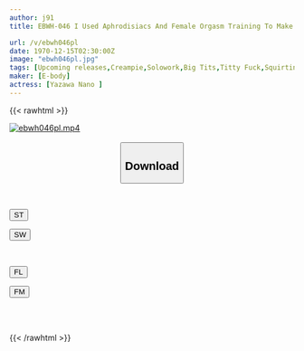 ```yaml
---
author: j91
title: EBWH-046 I Used Aphrodisiacs And Female Orgasm Training To Make A New Part-time Worker, Who Has An Erotic Body, Stand Up To Me, The Store Manager, Thoroughly Understand Her.Nano Yazawa

url: /v/ebwh046pl
date: 1970-12-15T02:30:00Z
image: "ebwh046pl.jpg"
tags: [Upcoming releases,Creampie,Solowork,Big Tits,Titty Fuck,Squirting,Acme · Orgasm	]
maker: [E-body]
actress: [Yazawa Nano ]
---
```



{{< rawhtml >}}

<div class="video" data-videoid="pending_link.html">
    <a href="javascript:;">
        <img src="/v/ebwh046pl/ebwh046pl.jpg" width="WIDTH" height="HEIGHT" alt="ebwh046pl.mp4" loading="lazy">
    </a>
</div>

<script type="text/javascript" src="https://j91.asia/asset/on-demand-pend.js"></script>

<br>
  <link rel="stylesheet" href="https://j91.asia/asset/bs5.css">
  
  <center>
  <button class="btn btn-primary" type="button" data-bs-toggle="collapse" data-bs-target=".multi-collapse" aria-expanded="false" aria-controls="multiCollapseExample1 multiCollapseExample2"><h2>Download</h2></button></center>
</p>
<div class="row">
  <div class="col">
    <div class="collapse multi-collapse" id="multiCollapseExample1">
      <div class="card card-body">
	      	      <br>
<div class="buttons">  
<p><a href="https://j91.asia/pending_link.html" target="_blank"><button class="btn-hover color-3"><i class="fa fa-download"></i> ST</button></a></p>
<p><a href="https://j91.asia/pending_link.html" target="_blank"><button class="btn-hover color-2"><i class="fa fa-download"></i> SW</button></a></p></div>
    </div>
  </div>
</div>
  <div class="col">
    <div class="collapse multi-collapse" id="multiCollapseExample2">
      <div class="card card-body">
	      <br>
<div class="buttons">
<p><a href="https://j91.asia/pending_link.html" target="_blank"><button class="btn-hover color-9"><i class="fa fa-download"></i> FL</button></a></p>
<p><a href="https://j91.asia/pending_link.html" target="_blank"><button class="btn-hover color-8"><i class="fa fa-download"></i> FM</button></a></p></div>
<br><br>
      </div>
    </div>
  </div>
</div>

{{< /rawhtml >}}